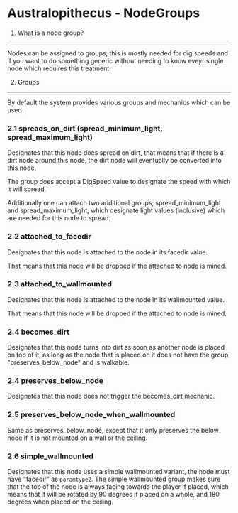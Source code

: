 Australopithecus - NodeGroups
=============================


1. What is a node group?
------------------------

Nodes can be assigned to groups, this is mostly needed for dig speeds and
if you want to do something generic without needing to know eveyr single node
which requires this treatment.


2. Groups
---------

By default the system provides various groups and mechanics which can be used.

### 2.1 spreads_on_dirt (spread_minimum_light, spread_maximum_light)

Designates that this node does spread on dirt, that means that if there is
a dirt node around this node, the dirt node will eventually be converted into
this node.

The group does accept a DigSpeed value to designate the speed with which it
will spread.

Additionally one can attach two additional groups, spread_minimum_light and 
spread_maximum_light, which designate light values (inclusive) which are needed
for this node to spread.

### 2.2 attached_to_facedir

Designates that this node is attached to the node in its facedir value.

That means that this node will be dropped if the attached to node is mined.

### 2.3 attached_to_wallmounted

Designates that this node is attached to the node in its wallmounted value.

That means that this node will be dropped if the attached to node is mined.

### 2.4 becomes_dirt

Designates that this node turns into dirt as soon as another node is placed
on top of it, as long as the node that is placed on it does not have the group
"preserves_below_node" and is walkable.

### 2.4 preserves_below_node

Designates that this node does not trigger the becomes_dirt mechanic.

### 2.5 preserves_below_node_when_wallmounted

Same as preserves_below_node, except that it only preserves the below node if
it is not mounted on a wall or the ceiling.

### 2.6 simple_wallmounted

Designates that this node uses a simple wallmounted variant, the node must have
"facedir" as `paramtype2`. The simple wallmounted group makes sure that the top
of the node is always facing towards the player if placed, which means that it
will be rotated by 90 degrees if placed on a whole, and 180 degrees when placed
on the ceiling.

